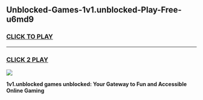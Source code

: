 
## Unblocked-Games-1v1.unblocked-Play-Free-u6md9
<h3>
<a href="https://premium76.site?title=1v1.unblocked&ref=09A">CLICK TO PLAY</a></h3>
<hr>

<h3>
<a href="https://premium76.site?title=1v1.unblocked&ref=09A">CLICK 2 PLAY</a>
  
</h3>

<a href="https://premium76.site?title=1v1.unblocked&ref=09A"><img src="https://clearcache.store/games.png"></a>


**1v1.unblocked games unblocked: Your Gateway to Fun and Accessible Online Gaming**

